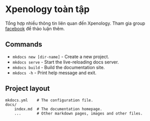# Xpenology toàn tập

Tổng hợp nhiều thông tin liên quan đến Xpenology.
Tham gia group [facebook](https://www.facebook.com/groups/synologyclub) để thảo luận thêm.

## Commands

* `mkdocs new [dir-name]` - Create a new project.
* `mkdocs serve` - Start the live-reloading docs server.
* `mkdocs build` - Build the documentation site.
* `mkdocs -h` - Print help message and exit.

## Project layout

    mkdocs.yml    # The configuration file.
    docs/
        index.md  # The documentation homepage.
        ...       # Other markdown pages, images and other files.
